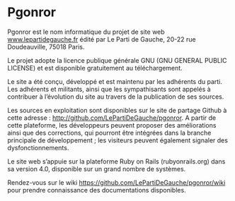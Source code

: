 # Pgonror

Pgonror est le nom informatique du projet de site web www.lepartidegauche.fr édité par Le Parti de Gauche, 20-22 rue Doudeauville, 75018 Paris.

Le projet adopte la licence publique générale GNU (GNU GENERAL PUBLIC LICENSE) et est disponible gratuitement au téléchargement.

Le site a été conçu, développé et est maintenu par les adhérents du parti. Les adhérents et militants, ainsi que les sympathisants sont appelés à contribuer à l’évolution du site au travers de la publication de ses sources.

Les sources en exploitation sont disponibles sur le site de partage Github à cette adresse : http://github.com/LePartiDeGauche/pgonror. A partir de cette plateforme, les développeurs peuvent proposer des améliorations ainsi que des corrections, qui pourront être intégrées dans la branche principale de développement ; les visiteurs peuvent également signaler des dysfonctionnements. 

Le site web s’appuie sur la plateforme Ruby on Rails (rubyonrails.org) dans sa version 4.0, disponible sur un grand nombre de systèmes. 

Rendez-vous sur le wiki https://github.com/LePartiDeGauche/pgonror/wiki pour prendre connaissance des documentations disponibles.
